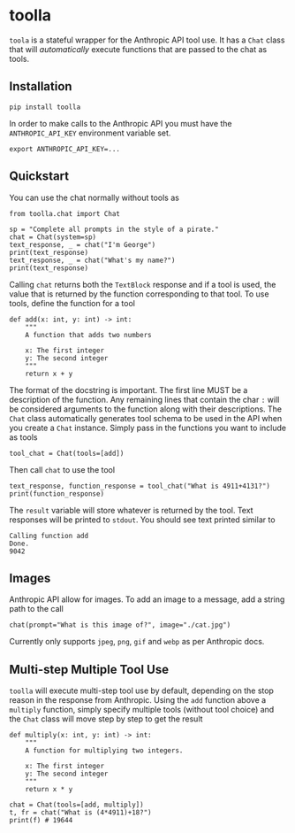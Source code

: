 # toolla

`toola` is a stateful wrapper for the Anthropic API tool use.  It has a `Chat` class that will <i>automatically</i> execute functions that are passed to the chat as tools.  

## Installation
```
pip install toolla
```
In order to make calls to the Anthropic API you must have the `ANTHROPIC_API_KEY` environment variable set.
```
export ANTHROPIC_API_KEY=...
```

## Quickstart
You can use the chat normally without tools as
```
from toolla.chat import Chat

sp = "Complete all prompts in the style of a pirate."
chat = Chat(system=sp)
text_response, _ = chat("I'm George")
print(text_response)
text_response, _ = chat("What's my name?")
print(text_response)
```

Calling `chat` returns both the `TextBlock` response and if a tool is used, the value that is returned by the function corresponding to that tool. To use tools, define the function for a tool
```
def add(x: int, y: int) -> int:
    """
    A function that adds two numbers

    x: The first integer
    y: The second integer
    """
    return x + y
```
The format of the docstring is important.  The first line MUST be a description of the function.  Any remaining lines that contain the char `:` will be considered arguments to the function along with their descriptions.  The `Chat` class automatically generates tool schema to be used in the API when you create a `Chat` instance.  Simply pass in the functions you want to include as tools
```
tool_chat = Chat(tools=[add])
```
Then call `chat` to use the tool
```
text_response, function_response = tool_chat("What is 4911+4131?")
print(function_response)
```
The `result` variable will store whatever is returned by the tool.  Text responses will be printed to `stdout`.  You should see text printed similar to 
```
Calling function add
Done.
9042
```

## Images
Anthropic API allow for images.  To add an image to a message, add a string path to the call
```
chat(prompt="What is this image of?", image="./cat.jpg")
```
Currently only supports `jpeg`, `png`, `gif` and `webp` as per Anthropic docs.

## Multi-step Multiple Tool Use
`toolla` will execute multi-step tool use by default, depending on the stop reason in the response from Anthropic.  Using the `add` function above a `multiply` function, simply specify multiple tools (without tool choice) and the `Chat` class will move step by step to get the result
```
def multiply(x: int, y: int) -> int:
    """
    A function for multiplying two integers.

    x: The first integer
    y: The second integer
    """
    return x * y

chat = Chat(tools=[add, multiply])
t, fr = chat("What is (4*4911)+18?")
print(f) # 19644
```
